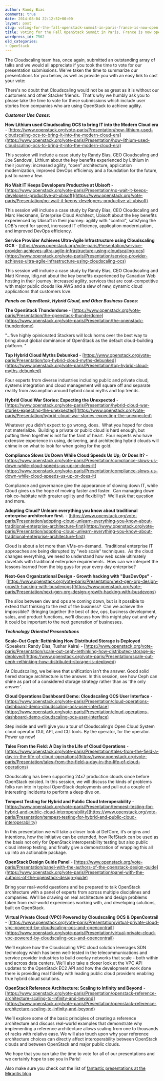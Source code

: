 ```yaml
---
author: Randy Bias
comments: true
date: 2014-08-04 22:12:52+00:00
layout: post
slug: voting-for-the-fall-openstack-summit-in-paris-france-is-now-open
title: Voting for the Fall OpenStack Summit in Paris, France is now open!
wordpress_id: 7562
old_categories:
- OpenStack
---
```





The Cloudscaling team has, once again, submitted an outstanding array of talks and we would all appreciate if you took the time to vote for our presentation submissions. We've taken the time to summarize our presentations for you below, as well as provide you with an easy link to cast your vote:




There's no doubt that Cloudscaling would not be as great as it is without our customers and other Stacker friends.  That's why we humbly ask you to please take the time to vote for these submissions which include user stories from companies who are using OpenStack to achieve agility.




_**Customer Use Cases:**_




**How Lithium used Cloudscaling OCS to bring IT into the Modern Cloud era** - [https://www.openstack.org/vote-paris/Presentation/how-lithium-used-cloudscaling-ocs-to-bring-it-into-the-modern-cloud-era](https://www.openstack.org/vote-paris/Presentation/how-lithium-used-cloudscaling-ocs-to-bring-it-into-the-modern-cloud-era)




This session will include a case study by Randy Bias, CEO Cloudscaling and Joe Sandoval, Lithium about the key benefits experienced by Lithium in their journey: increased agility, “open” architecture, application modernization, improved DevOps efficiency and a foundation for the future, just to name a few.




**No Wait IT Keeps Developers Productive at Ubisoft** - [https://www.openstack.org/vote-paris/Presentation/no-wait-it-keeps-developers-productive-at-ubisoft](https://www.openstack.org/vote-paris/Presentation/no-wait-it-keeps-developers-productive-at-ubisoft)




This session will include a case study by Randy Bias, CEO Cloudscaling and Marc Heckmann, Enterprise Cloud Architect, Ubisoft about the key benefits experienced by Ubisoft in their journey: agility with "control", satisfying the LOB's need for speed, increased IT efficiency, application modernization, and improved DevOps efficiency.




**Service Provider Achieves Ultra-Agile Infrastructure using Cloudscaling OCS** - [https://www.openstack.org/vote-paris/Presentation/service-provider-achieves-ultra-agile-infrastructure-using-cloudscaling-ocs](https://www.openstack.org/vote-paris/Presentation/service-provider-achieves-ultra-agile-infrastructure-using-cloudscaling-ocs)




This session will include a case study by Randy Bias, CEO Cloudscaling and Matt Kinney, Idig.net about the key benefits experienced by Canadian Web hosting in their journey: increased agility, services that are cost-competitive with major public clouds like AWS and a slew of new, dynamic cloud applications that customers love.




_**Panels on OpenStack, Hybrid Cloud, and Other Business Cases:**_




**The OpenStack Thunderdome** - [https://www.openstack.org/vote-paris/Presentation/the-openstack-thunderdome](https://www.openstack.org/vote-paris/Presentation/the-openstack-thunderdome)




"...five highly opinionated Stackers will lock horns over the best way to bring about global dominance of OpenStack as the default cloud-building platform. "




**Top Hybrid Cloud Myths Debunked** - [https://www.openstack.org/vote-paris/Presentation/top-hybrid-cloud-myths-debunked](https://www.openstack.org/vote-paris/Presentation/top-hybrid-cloud-myths-debunked)




Four experts from diverse industries including public and private cloud, systems integration and cloud management will square off and separate reality from assumption around hybrid cloud myths and top trends.




**Hybrid Cloud War Stories: Expecting the Unexpected** - [https://www.openstack.org/vote-paris/Presentation/hybrid-cloud-war-stories-expecting-the-unexpected](https://www.openstack.org/vote-paris/Presentation/hybrid-cloud-war-stories-expecting-the-unexpected)




Whatever you didn't expect to go wrong, does.  What you hoped for does not materialize.  Building a private or public cloud is hard enough, but putting them together is not for the faint of heart.  Four experts who have extensive experience in using, delivering, and architecting hybrid clouds will chime in on what to look for when going for the gold.




**Compliance Slows Us Down While Cloud Speeds Us Up; Or Does It?** - [https://www.openstack.org/vote-paris/Presentation/compliance-slows-us-down-while-cloud-speeds-us-up-or-does-it](https://www.openstack.org/vote-paris/Presentation/compliance-slows-us-down-while-cloud-speeds-us-up-or-does-it)




Compliance and governance give the appearance of slowing down IT, while Cloud gives us the hope of moving faster and faster.  Can managing down risk co-habitate with greater agility and flexibility?  We'll ask that question and more.




**Adopting Cloud? Unlearn everything you know about traditional enterprise architecture first.** - [https://www.openstack.org/vote-paris/Presentation/adopting-cloud-unlearn-everything-you-know-about-traditional-enterprise-architecture-first](https://www.openstack.org/vote-paris/Presentation/adopting-cloud-unlearn-everything-you-know-about-traditional-enterprise-architecture-first)




Cloud is about a lot more than VMs-on-demand.  Traditional enterprise IT approaches are being disrupted by "web scale" techniques.  As the cloud changes everything, we need to understand how web scale ultimately dovetails with traditional enterprise requirements.  How can we interpret the lessons learned from the big guys for your every day enterprise?




**Next-Gen Organizational Design - Growth hacking with "BusDevOps"** - [https://www.openstack.org/vote-paris/Presentation/next-gen-org-design-growth-hacking-with-busdevops](https://www.openstack.org/vote-paris/Presentation/next-gen-org-design-growth-hacking-with-busdevops)




The silos between dev and ops are coming down, but is it possible to extend that thinking to the rest of the business?  Can we achieve the impossible?  Bringing together the best of dev, ops, business development, sales, and product functions, we'll discuss how this might play out and why it could be important to the next generation of businesses.




_**Technology Oriented Presentations**_




**Scale-Out Ceph: Rethinking How Distributed Storage is Deployed** (Speakers: Randy Bias, Tushar Kalra) - [https://www.openstack.org/vote-paris/Presentation/scale-out-ceph-rethinking-how-distributed-storage-is-deployed](https://www.openstack.org/vote-paris/Presentation/scale-out-ceph-rethinking-how-distributed-storage-is-deployed)




At Cloudscaling, we believe that unification isn’t the answer. Good solid tiered storage architecture is the answer. In this session, see how Ceph can shine as part of a considered storage strategy rather than as 'the only answer'.




**Cloud Operations Dashboard Demo: Cloudscaling OCS User Interface** - [https://www.openstack.org/vote-paris/Presentation/cloud-operations-dashboard-demo-cloudscaling-ocs-user-interface](https://www.openstack.org/vote-paris/Presentation/cloud-operations-dashboard-demo-cloudscaling-ocs-user-interface)




Step inside and we’ll give you a tour of Cloudscaling’s Open Cloud System cloud operator GUI, API, and CLI tools. By the operator, for the operator. Power up now!




**Tales From the Field: A Day in the Life of Cloud Operations** - [https://www.openstack.org/vote-paris/Presentation/tales-from-the-field-a-day-in-the-life-of-cloud-operations](https://www.openstack.org/vote-paris/Presentation/tales-from-the-field-a-day-in-the-life-of-cloud-operations)




Cloudscaling has been supporting 24x7 production clouds since before OpenStack existed. In this session, we will discuss the kinds of problems folks run into in typical OpenStack deployments and pull out a couple of interesting incidents to perform a deep dive on.




**Tempest Testing for Hybrid and Public Cloud Interoperability** - [https://www.openstack.org/vote-paris/Presentation/tempest-testing-for-hybrid-and-public-cloud-interoperability](https://www.openstack.org/vote-paris/Presentation/tempest-testing-for-hybrid-and-public-cloud-interoperability)




In this presentation we will take a closer look at DefCore, it’s origins and intentions, how the initiative can be extended, how RefStack can be used as the basis not only for OpenStack interoperability testing but also public cloud interop testing, and finally give a demonstration of wrapping this all up into an actionable package.   
  
**OpenStack Design Guide Panel** - [https://www.openstack.org/vote-paris/Presentation/panel-with-the-authors-of-the-openstack-design-guide](https://www.openstack.org/vote-paris/Presentation/panel-with-the-authors-of-the-openstack-design-guide)




Bring your real-world questions and be prepared to talk OpenStack architecture with a panel of experts from across multiple disciplines and companies. We'll be drawing on real architecture and design problems taken from real-world experiences working with, and developing solutions, built on OpenStack.




**Virtual Private Cloud (VPC) Powered by Cloudscaling OCS & OpenContrail** - [https://www.openstack.org/vote-paris/Presentation/virtual-private-cloud-vpc-powered-by-cloudscaling-ocs-and-opencontrail](https://www.openstack.org/vote-paris/Presentation/virtual-private-cloud-vpc-powered-by-cloudscaling-ocs-and-opencontrail)




We’ll explore how the Cloudscaling VPC cloud solution leverages SDN technology which has been well-tested in the telecommunications and service provider industries to build overlay networks that scale - both within and across data centers. We’ll also take a closer look at the VPC API updates to the OpenStack EC2 API and how the development work done there is providing real fidelity with leading public cloud providers enabling true hybrid cloud solutions.




**OpenStack Reference Architecture: Scaling to Infinity and Beyond** - [https://www.openstack.org/vote-paris/Presentation/openstack-reference-architecture-scaling-to-infinity-and-beyond](https://www.openstack.org/vote-paris/Presentation/openstack-reference-architecture-scaling-to-infinity-and-beyond)




We’ll explore some of the basic principles of creating a reference architecture and discuss real-world examples that demonstrate why implementing a reference architecture allows scaling from one to thousands of racks with relative ease. We will also touch upon why your reference architecture choices can directly affect interoperability between OpenStack clouds and between OpenStack and major public clouds.




We hope that you can take the time to vote for all of our presentations and we certainly hope to see you in Paris!




Also make sure you check out the list of [fantastic presentations at the Mirantis blog](http://www.mirantis.com/blog/openstack-summit-paris-proposals-galore-make-your-voice-heard/).



